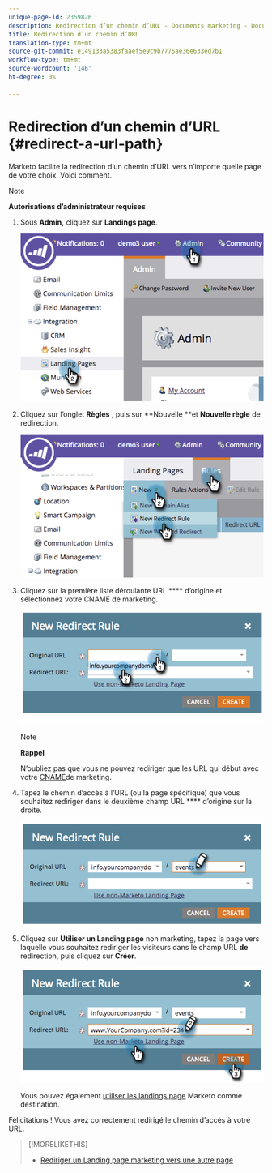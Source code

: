 ```yaml
---
unique-page-id: 2359826
description: Redirection d’un chemin d’URL - Documents marketing - Documentation du produit
title: Redirection d’un chemin d’URL
translation-type: tm+mt
source-git-commit: e149133a5383faaef5e9c9b7775ae36e633ed7b1
workflow-type: tm+mt
source-wordcount: '146'
ht-degree: 0%

---
```



# Redirection d’un chemin d’URL {#redirect-a-url-path}

Marketo facilite la redirection d’un chemin d’URL vers n’importe quelle page de votre choix. Voici comment.

>[!NOTE]
>
>**Autorisations d’administrateur requises**

1. Sous **Admin,** cliquez sur **Landings page**.

   ![](assets/image2014-9-18-13-3a43-3a29.png)

1. Cliquez sur l’onglet **Règles** , puis sur **Nouvelle **et **Nouvelle règle** de redirection.

   ![](assets/image2014-9-18-13-3a43-3a40.png)

1. Cliquez sur la première liste déroulante URL **** d’origine et sélectionnez votre CNAME de marketing.

   ![](assets/image2014-9-18-13-3a43-3a49.png)

   >[!NOTE]
   >
   >**Rappel**
   >
   >
   >N’oubliez pas que vous ne pouvez rediriger que les URL qui début avec votre [CNAME](../../../../product-docs/demand-generation/landing-pages/landing-page-actions/customize-your-landing-page-urls-with-a-cname.md)de marketing.

1. Tapez le chemin d’accès à l’URL (ou la page spécifique) que vous souhaitez rediriger dans le deuxième champ URL **** d’origine sur la droite.

   ![](assets/image2014-9-18-13-3a43-3a59.png)

1. Cliquez sur **Utiliser un Landing page** non marketing, tapez la page vers laquelle vous souhaitez rediriger les visiteurs dans le champ URL **de** redirection, puis cliquez sur **Créer**.

   ![](assets/image2014-9-18-13-3a44-3a7.png)

   Vous pouvez également [utiliser les landings page](https://docs.marketo.com/x/vAEk) Marketo comme destination.

Félicitations !  Vous avez correctement redirigé le chemin d’accès à votre URL.

>[!MORELIKETHIS]
>
>* [Rediriger un Landing page marketing vers une autre page](../../../../product-docs/demand-generation/landing-pages/landing-page-actions/redirect-a-marketo-landing-page-to-another-page.md)

>



